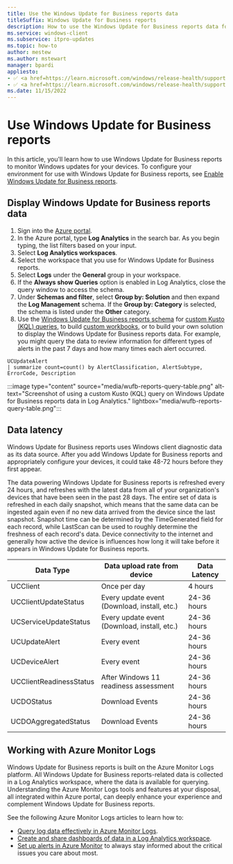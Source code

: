 ```yaml
---
title: Use the Windows Update for Business reports data
titleSuffix: Windows Update for Business reports
description: How to use the Windows Update for Business reports data for custom solutions using tools like Azure Monitor Logs.
ms.service: windows-client
ms.subservice: itpro-updates
ms.topic: how-to
author: mestew
ms.author: mstewart
manager: bpardi
appliesto:
- ✅ <a href=https://learn.microsoft.com/windows/release-health/supported-versions-windows-client target=_blank>Windows 11</a>
- ✅ <a href=https://learn.microsoft.com/windows/release-health/supported-versions-windows-client target=_blank>Windows 10</a>
ms.date: 11/15/2022
---
```


# Use Windows Update for Business reports
<!--37063317, 30141258, 37063041-->
In this article, you'll learn how to use Windows Update for Business reports to monitor Windows updates for your devices. To configure your environment for use with Windows Update for Business reports, see [Enable Windows Update for Business reports](wufb-reports-enable.md).

## Display Windows Update for Business reports data

1. Sign into the [Azure portal](https://portal.azure.com).
1. In the Azure portal, type **Log Analytics** in the search bar. As you begin typing, the list filters based on your input.
1. Select **Log Analytics workspaces**.
1. Select the workspace that you use for Windows Update for Business reports.
1. Select **Logs** under the **General** group in your workspace.
1. If the **Always show Queries** option is enabled in Log Analytics, close the query window to access the schema.
1. Under **Schemas and filter**, select **Group by: Solution** and then expand the **Log Management** schema. If the **Group by: Category** is selected, the schema is listed under the **Other** category.
1. Use the [Windows Update for Business reports schema](wufb-reports-schema.md) for [custom Kusto (KQL) queries](/azure/data-explorer/kusto/query/), to build [custom workbooks](/azure/azure-monitor/visualize/workbooks-overview), or to build your own solution to display the Windows Update for Business reports data. For example, you might query the data to review information for different types of alerts in the past 7 days and how many times each alert occurred.

```kusto
UCUpdateAlert
| summarize count=count() by AlertClassification, AlertSubtype, ErrorCode, Description
```

:::image type="content" source="media/wufb-reports-query-table.png" alt-text="Screenshot of using a custom Kusto (KQL) query on Windows Update for Business reports data in Log Analytics." lightbox="media/wufb-reports-query-table.png":::

## Data latency

Windows Update for Business reports uses Windows client diagnostic data as its data source. After you add Windows Update for Business reports and appropriately configure your devices, it could take 48-72 hours before they first appear.

The data powering Windows Update for Business reports is refreshed every 24 hours, and refreshes with the latest data from all of your organization's devices that have been seen in the past 28 days. The entire set of data is refreshed in each daily snapshot, which means that the same data can be ingested again even if no new data arrived from the device since the last snapshot. Snapshot time can be determined by the TimeGenerated field for each record, while LastScan can be used to roughly determine the freshness of each record's data. Device connectivity to the internet and generally how active the device is influences how long it will take before it appears in Windows Update for Business reports.

| Data Type | Data upload rate from device | Data Latency |
|--|--|--|
| UCClient | Once per day |4 hours |
| UCClientUpdateStatus|Every update event (Download, install, etc.)|24-36 hours |
| UCServiceUpdateStatus| Every update event (Download, install, etc.)|24-36 hours |
| UCUpdateAlert | Every event | 24-36 hours |
| UCDeviceAlert | Every event | 24-36 hours |
| UCClientReadinessStatus | After Windows 11 readiness assessment |24-36 hours |
| UCDOStatus | Download Events | 24-36 hours |
| UCDOAggregatedStatus | Download Events | 24-36 hours |

## Working with Azure Monitor Logs

Windows Update for Business reports is built on the Azure Monitor Logs platform. All Windows Update for Business reports-related data is collected in a Log Analytics workspace, where the data is available for querying. Understanding the Azure Monitor Logs tools and features at your disposal, all integrated within Azure portal, can deeply enhance your experience and complement Windows Update for Business reports.

See the following Azure Monitor Logs articles to learn how to:
- [Query log data effectively in Azure Monitor Logs](/azure/log-analytics/log-analytics-log-searches).
- [Create and share dashboards of data in a Log Analytics workspace](/azure/log-analytics/log-analytics-dashboards).
- [Set up alerts in Azure Monitor](/azure/log-analytics/log-analytics-alerts) to always stay informed about the critical issues you care about most.
